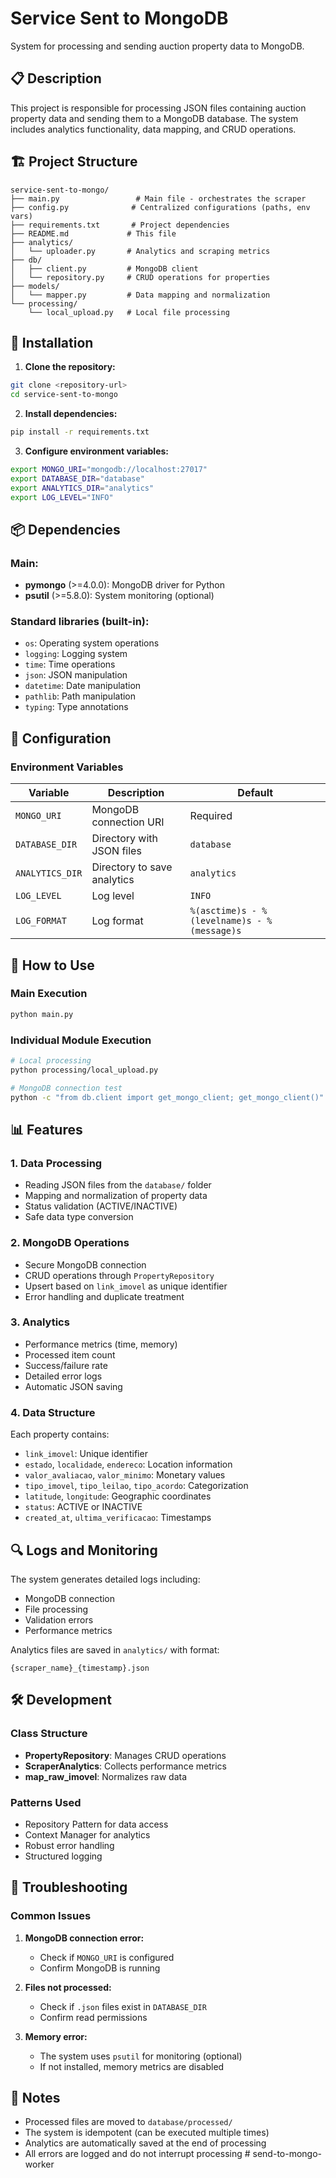 # Service Sent to MongoDB

System for processing and sending auction property data to MongoDB.

## 📋 Description

This project is responsible for processing JSON files containing auction property data and sending them to a MongoDB database. The system includes analytics functionality, data mapping, and CRUD operations.

## 🏗️ Project Structure

```
service-sent-to-mongo/
├── main.py                 # Main file - orchestrates the scraper
├── config.py              # Centralized configurations (paths, env vars)
├── requirements.txt       # Project dependencies
├── README.md             # This file
├── analytics/
│   └── uploader.py       # Analytics and scraping metrics
├── db/
│   ├── client.py         # MongoDB client
│   └── repository.py     # CRUD operations for properties
├── models/
│   └── mapper.py         # Data mapping and normalization
└── processing/
    └── local_upload.py   # Local file processing
```

## 🚀 Installation

1. **Clone the repository:**
```bash
git clone <repository-url>
cd service-sent-to-mongo
```

2. **Install dependencies:**
```bash
pip install -r requirements.txt
```

3. **Configure environment variables:**
```bash
export MONGO_URI="mongodb://localhost:27017"
export DATABASE_DIR="database"
export ANALYTICS_DIR="analytics"
export LOG_LEVEL="INFO"
```

## 📦 Dependencies

### Main:
- **pymongo** (>=4.0.0): MongoDB driver for Python
- **psutil** (>=5.8.0): System monitoring (optional)

### Standard libraries (built-in):
- `os`: Operating system operations
- `logging`: Logging system
- `time`: Time operations
- `json`: JSON manipulation
- `datetime`: Date manipulation
- `pathlib`: Path manipulation
- `typing`: Type annotations

## 🔧 Configuration

### Environment Variables

| Variable | Description | Default |
|----------|-------------|---------|
| `MONGO_URI` | MongoDB connection URI | Required |
| `DATABASE_DIR` | Directory with JSON files | `database` |
| `ANALYTICS_DIR` | Directory to save analytics | `analytics` |
| `LOG_LEVEL` | Log level | `INFO` |
| `LOG_FORMAT` | Log format | `%(asctime)s - %(levelname)s - %(message)s` |

## 🎯 How to Use

### Main Execution
```bash
python main.py
```

### Individual Module Execution
```bash
# Local processing
python processing/local_upload.py

# MongoDB connection test
python -c "from db.client import get_mongo_client; get_mongo_client()"
```

## 📊 Features

### 1. **Data Processing**
- Reading JSON files from the `database/` folder
- Mapping and normalization of property data
- Status validation (ACTIVE/INACTIVE)
- Safe data type conversion

### 2. **MongoDB Operations**
- Secure MongoDB connection
- CRUD operations through `PropertyRepository`
- Upsert based on `link_imovel` as unique identifier
- Error handling and duplicate treatment

### 3. **Analytics**
- Performance metrics (time, memory)
- Processed item count
- Success/failure rate
- Detailed error logs
- Automatic JSON saving

### 4. **Data Structure**
Each property contains:
- `link_imovel`: Unique identifier
- `estado`, `localidade`, `endereco`: Location information
- `valor_avaliacao`, `valor_minimo`: Monetary values
- `tipo_imovel`, `tipo_leilao`, `tipo_acordo`: Categorization
- `latitude`, `longitude`: Geographic coordinates
- `status`: ACTIVE or INACTIVE
- `created_at`, `ultima_verificacao`: Timestamps

## 🔍 Logs and Monitoring

The system generates detailed logs including:
- MongoDB connection
- File processing
- Validation errors
- Performance metrics

Analytics files are saved in `analytics/` with format:
```
{scraper_name}_{timestamp}.json
```

## 🛠️ Development

### Class Structure

- **PropertyRepository**: Manages CRUD operations
- **ScraperAnalytics**: Collects performance metrics
- **map_raw_imovel**: Normalizes raw data

### Patterns Used

- Repository Pattern for data access
- Context Manager for analytics
- Robust error handling
- Structured logging

## 🐛 Troubleshooting

### Common Issues

1. **MongoDB connection error:**
   - Check if `MONGO_URI` is configured
   - Confirm MongoDB is running

2. **Files not processed:**
   - Check if `.json` files exist in `DATABASE_DIR`
   - Confirm read permissions

3. **Memory error:**
   - The system uses `psutil` for monitoring (optional)
   - If not installed, memory metrics are disabled

## 📝 Notes

- Processed files are moved to `database/processed/`
- The system is idempotent (can be executed multiple times)
- Analytics are automatically saved at the end of processing
- All errors are logged and do not interrupt processing # send-to-mongo-worker
